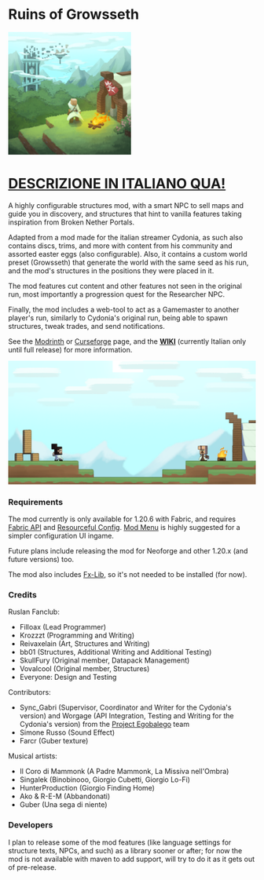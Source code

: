 # Ruins of Growsseth

<img src="./src/main/resources/assets/growsseth/icon.png" alt="alt text" width="250" height="250">

# [**DESCRIZIONE IN ITALIANO QUA!**](docs/README_ITA.md)

A highly configurable structures mod, with a smart NPC to sell maps and guide you in discovery, and structures 
that hint to vanilla features taking inspiration from Broken Nether Portals. 

Adapted from a mod made for the italian streamer Cydonia, as such also contains discs, trims, and more 
with content from his community and assorted easter eggs (also configurable). Also, it contains a custom
world preset (Growsseth) that generate the world with the same seed as his run, and the mod's structures
in the positions they were placed in it.

The mod features cut content and other features not seen in the original run, most importantly a progression
quest for the Researcher NPC.

Finally, the mod includes a web-tool to act as a Gamemaster to another player's run, similarly to Cydonia's
original run, being able to spawn structures, tweak trades, and send notifications.

See the [Modrinth](https://modrinth.com/mod/ruins-of-growsseth) or [Curseforge](https://curseforge.com/minecraft/mc-mods/ruins-of-growsseth) page, and the [**WIKI**](https://github.com/filloax/ruins-of-growsseth/wiki) (currently Italian only until full release) for more information.

![](./src/main/resources/assets/growsseth/textures/gui/advancements/backgrounds/advancements_background.png)

### Requirements

The mod currently is only available for 1.20.6 with Fabric, and requires [Fabric API](https://modrinth.com/mod/fabric-api) and [Resourceful Config](https://modrinth.com/mod/resourceful-config). 
[Mod Menu](https://modrinth.com/mod/modmenu) is highly suggested for a simpler configuration UI ingame.

Future plans include releasing the mod for Neoforge and other 1.20.x (and future versions) too.

The mod also includes [Fx-Lib](https://github.com/filloax/FX-Lib/), so it's not needed to be installed (for now).

### Credits

Ruslan Fanclub:
- Filloax (Lead Programmer)
- Krozzzt (Programming and Writing)
- Reivaxelain (Art, Structures and Writing)
- bb01 (Structures, Additional Writing and Additional Testing)
- SkullFury (Original member, Datapack Management)
- Vovalcool (Original member, Structures)
- Everyone: Design and Testing

Contributors:
- Sync_Gabri (Supervisor, Coordinator and Writer for the Cydonia's version) and 
  Worgage (API Integration, Testing and Writing for the Cydonia's version)
  from the [Project Egobalego](https://projectegobalego.com/) team
- Simone Russo (Sound Effect)
- Farcr (Guber texture)

Musical artists:
- Il Coro di Mammonk (A Padre Mammonk, La Missiva nell'Ombra)
- Singalek (Binobinooo, Giorgio Cubetti, Giorgio Lo-Fi)
- HunterProduction (Giorgio Finding Home)
- Ako & R-E-M (Abbandonati)
- Guber (Una sega di niente)

### Developers

I plan to release some of the mod features (like language settings for structure texts, NPCs, and such) as 
a library sooner or after; for now the mod is not available with maven to add support, will try to do it as it
gets out of pre-release.